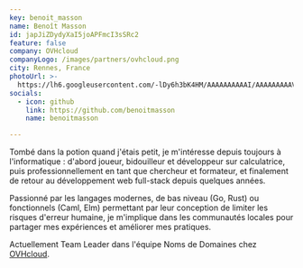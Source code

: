 ```yaml
---
key: benoit_masson
name: Benoît Masson
id: japJiZDydyXaI5joAPFmcI3sSRc2
feature: false
company: OVHcloud
companyLogo: /images/partners/ovhcloud.png
city: Rennes, France
photoUrl: >-
  https://lh6.googleusercontent.com/-lDy6h3bK4HM/AAAAAAAAAAI/AAAAAAAAAVw/Glz_K6R52y4/photo.jpg
socials:
  - icon: github
    link: https://github.com/benoitmasson
    name: benoitmasson

---
```


Tombé dans la potion quand j'étais petit, je m'intéresse depuis toujours à l'informatique : d'abord joueur, bidouilleur et développeur sur calculatrice, puis professionnellement en tant que chercheur et formateur, et finalement de retour au développement web full-stack depuis quelques années.

Passionné par les langages modernes, de bas niveau (Go, Rust) ou fonctionnels (Caml, Elm) permettant par leur conception de limiter les risques d'erreur humaine, je m'implique dans les communautés locales pour partager mes expériences et améliorer mes pratiques.

Actuellement Team Leader dans l'équipe Noms de Domaines chez [OVHcloud](https://www.ovhcloud.com/fr/).